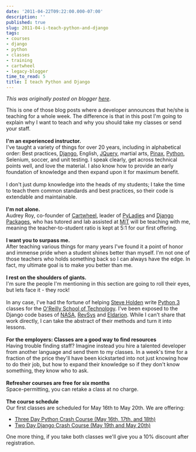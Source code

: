 ```yaml
---
date: '2011-04-22T09:22:00.000-07:00'
description: ''
published: true
slug: 2011-04-i-teach-python-and-django
tags:
- courses
- django
- python
- classes
- training
- cartwheel
- legacy-blogger
time_to_read: 5
title: I teach Python and Django
---
```


*This was originally posted on blogger [here](https://pydanny.blogspot.com/2011/04/i-teach-python-and-django.html)*.<div style="margin-bottom: 0px; margin-left: 0px; margin-right: 0px; margin-top: 0px;">This is one of those blog posts where a developer announces that he/she is teaching for a whole week. The difference is that in this post I'm going to explain why I want to teach and why you should take my classes or send your staff.</div><div style="margin-bottom: 0px; margin-left: 0px; margin-right: 0px; margin-top: 0px;"><br /></div><div style="margin-bottom: 0px; margin-left: 0px; margin-right: 0px; margin-top: 0px;"><div style="margin-bottom: 0px; margin-left: 0px; margin-right: 0px; margin-top: 0px;"><b>I'm an experienced instructor.</b></div></div><div style="margin-bottom: 0px; margin-left: 0px; margin-right: 0px; margin-top: 0px;"><div style="margin-bottom: 0px; margin-left: 0px; margin-right: 0px; margin-top: 0px;">I've taught a variety of things for over 20 years, including in alphabetical order: Best practices, <a href="http://djangoproject.com/">Django</a>, English, <a href="http://jquery.com/">JQuery</a>, martial arts, <a href="http://pinaxproject.com/">Pinax</a>, <a href="http://python.org/">Python</a>, Selenium, soccer, and unit testing. I speak clearly, get across technical points well, and love the material. I also know how to provide an early foundation of knowledge and then expand upon it for maximum benefit.</div><div style="margin-bottom: 0px; margin-left: 0px; margin-right: 0px; margin-top: 0px;"><br /></div><div style="margin-bottom: 0px; margin-left: 0px; margin-right: 0px; margin-top: 0px;">I don't just dump knowledge into the heads of my students; I take the time to teach them common standards and best practices, so their code is extendable and maintainable.</div></div><div style="margin-bottom: 0px; margin-left: 0px; margin-right: 0px; margin-top: 0px;"><div style="margin-bottom: 0px; margin-left: 0px; margin-right: 0px; margin-top: 0px;"><br /></div></div><div style="margin-bottom: 0px; margin-left: 0px; margin-right: 0px; margin-top: 0px;"><div style="margin-bottom: 0px; margin-left: 0px; margin-right: 0px; margin-top: 0px;"><b>I'm not alone.&nbsp;</b></div><div style="margin-bottom: 0px; margin-left: 0px; margin-right: 0px; margin-top: 0px;">Audrey Roy, co-founder of <a href="http://cartwheelweb.com/">Cartwheel</a>, leader of <a href="http://pyladies.com/">PyLadies</a> and <a href="http://djangopackages.com/">Django Packages</a>, who has tutored and lab assisted at <a href="http://en.wikipedia.org/wiki/MIT">MIT</a> will be teaching with me, meaning the teacher-to-student ratio is kept at 5:1 for our first offering.&nbsp;</div></div><div style="margin-bottom: 0px; margin-left: 0px; margin-right: 0px; margin-top: 0px;"><br /></div><div style="margin-bottom: 0px; margin-left: 0px; margin-right: 0px; margin-top: 0px;"><b>I want you to surpass me.</b></div><div style="margin-bottom: 0px; margin-left: 0px; margin-right: 0px; margin-top: 0px;">After teaching various things for many years I've found it a point of honor and immense pride when a student shines better than myself. I'm not one of those teachers who holds something back so I can always have the edge. In fact, my ultimate goal is to make you better than me.</div><div style="margin-bottom: 0px; margin-left: 0px; margin-right: 0px; margin-top: 0px;"><br /></div><div style="margin-bottom: 0px; margin-left: 0px; margin-right: 0px; margin-top: 0px;"><b>I rest on the shoulders of giants.</b></div><div style="margin-bottom: 0px; margin-left: 0px; margin-right: 0px; margin-top: 0px;">I'm sure the people I'm mentioning in this section are going to roll their eyes, but lets face it - they rock!</div><div style="margin-bottom: 0px; margin-left: 0px; margin-right: 0px; margin-top: 0px;"><br /></div><div style="margin-bottom: 0px; margin-left: 0px; margin-right: 0px; margin-top: 0px;">In any case, I've had the fortune of helping <a href="http://holdenweb.com/">Steve Holden</a> write <a href="http://en.wikipedia.org/wiki/Python_3">Python 3</a> classes for the <a href="http://www.oreillyschool.com/">O'Reilly School of Technology</a>. I've been exposed to the Django code bases of <a href="http://science.nasa.gov/">NASA</a>,&nbsp;<a href="http://revsys.com/">RevSys</a> and <a href="http://eldarion.com/">Eldarion</a>. While I can't share that work directly, I can take the abstract of their methods and turn it into lessons.</div><div style="margin-bottom: 0px; margin-left: 0px; margin-right: 0px; margin-top: 0px;"><br /></div><div style="margin-bottom: 0px; margin-left: 0px; margin-right: 0px; margin-top: 0px;"><b>For the employers: Classes are a good way to find resources</b></div><div style="margin-bottom: 0px; margin-left: 0px; margin-right: 0px; margin-top: 0px;">Having trouble finding staff? Imagine instead you hire a talented developer from another language and send them to my classes. In a week's time for a fraction of the price they'll have been kickstarted into not just knowing how to do their job, but how to expand their knowledge so if they don't know something, they know who to ask.</div><div style="margin-bottom: 0px; margin-left: 0px; margin-right: 0px; margin-top: 0px;"><br /></div><div style="margin-bottom: 0px; margin-left: 0px; margin-right: 0px; margin-top: 0px;"><b>Refresher courses are free for six months</b></div><div style="margin-bottom: 0px; margin-left: 0px; margin-right: 0px; margin-top: 0px;">Space-permitting, you can retake a class at no charge.</div><div style="margin-bottom: 0px; margin-left: 0px; margin-right: 0px; margin-top: 0px;"><br /></div><div style="margin-bottom: 0px; margin-left: 0px; margin-right: 0px; margin-top: 0px;"><b>The course schedule</b></div><div style="margin-bottom: 0px; margin-left: 0px; margin-right: 0px; margin-top: 0px;">Our first classes are scheduled for May 16th to May 20th. We are offering:</div><div style="margin-bottom: 0px; margin-left: 0px; margin-right: 0px; margin-top: 0px;"></div><ul><li><a href="http://three-day-python-crash-course-eorg.eventbrite.com/">Three Day Python Crash Course (May 16th, 17th, and 18th)</a></li><li><a href="http://two-day-django-crash-course-eorg.eventbrite.com/">Two Day Django Crash Course (May 19th and May 20th)</a></li></ul><div>One more thing, if you take both classes we'll give you a 10% discount after registration.</div>